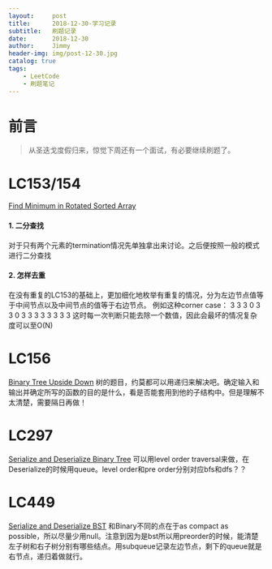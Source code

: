 ```yaml
---
layout:     post
title:      2018-12-30-学习记录
subtitle:   刷题记录
date:       2018-12-30
author:     Jimmy
header-img: img/post-12-30.jpg
catalog: true
tags:
    - LeetCode
    - 刷题笔记
---
```

# 前言

> 从圣迭戈度假归来，惊觉下周还有一个面试，有必要继续刷题了。


# LC153/154
[Find Minimum in Rotated Sorted Array](https://leetcode.com/problems/find-minimum-in-rotated-sorted-array-ii/)
#### 1. 二分查找
对于只有两个元素的termination情况先单独拿出来讨论。之后便按照一般的模式进行二分查找


#### 2. 怎样去重
在没有重复的LC153的基础上，更加细化地枚举有重复的情况，分为左边节点值等于中间节点以及中间节点的值等于右边节点。
例如这种corner case：
3 3 3 0 3
3 0 3 3 3
3 3 3 3 3
这时每一次判断只能去除一个数值，因此会最坏的情况复杂度可以至O(N)

# LC156
[Binary Tree Upside Down](https://leetcode.com/problems/binary-tree-upside-down/)
树的题目，约莫都可以用递归来解决吧。确定输入和输出并确定所写的函数的目的是什么，看是否能套用到他的子结构中。但是理解不太清楚，需要隔日再做！

# LC297
[Serialize and Deserialize Binary Tree](https://leetcode.com/problems/serialize-and-deserialize-binary-tree/)
可以用level order traversal来做，在Deserialize的时候用queue。level order和pre order分别对应bfs和dfs？？

# LC449
[Serialize and Deserialize BST](https://leetcode.com/problems/serialize-and-deserialize-bst/)
和Binary不同的点在于as compact as possible，所以尽量少用null。注意到因为是bst所以用preorder的时候，能清楚左子树和右子树分别有哪些结点。用subqueue记录左边节点，剩下的queue就是右节点，递归着做就行。